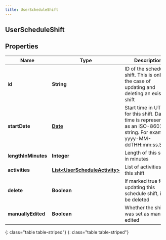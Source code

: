 ```yaml
---
title: UserScheduleShift
---
```

## UserScheduleShift


## Properties

| Name | Type | Description | Notes |
| ------------ | ------------- | ------------- | ------------- |
| **id** | **String** | ID of the schedule shift. This is only for the case of updating and deleting an existing shift |  [optional] |
| **startDate** | [**Date**](Date.html) | Start time in UTC for this shift. Date time is represented as an ISO-8601 string. For example: yyyy-MM-ddTHH:mm:ss.SSSZ |  [optional] |
| **lengthInMinutes** | **Integer** | Length of this shift in minutes |  [optional] |
| **activities** | [**List&lt;UserScheduleActivity&gt;**](UserScheduleActivity.html) | List of activities in this shift |  [optional] |
| **delete** | **Boolean** | If marked true for updating this schedule shift, it will be deleted |  [optional] |
| **manuallyEdited** | **Boolean** | Whether the shift was set as manually edited |  [optional] |
{: class="table table-striped"}
{: class="table table-striped"}


